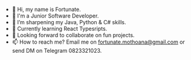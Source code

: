 - 👋 Hi, my name is Fortunate.
- 👀 I'm a Junior Software Developer.
- 🌱 I’m sharpening my Java, Python & C# skills.
- 🤌 Currently learning React Typesripts.
- 💞️ Looking forward to collaborate on fun projects.
- 📫 How to reach me? Email me on fortunate.mothoana@gmail.com or send DM on Telegram 0823321023.

<!---
FortunateC0der/FortunateC0der is a ✨ special ✨ repository because its `README.md` (this file) appears on your GitHub profile.
You can click the Preview link to take a look at your changes.
--->
